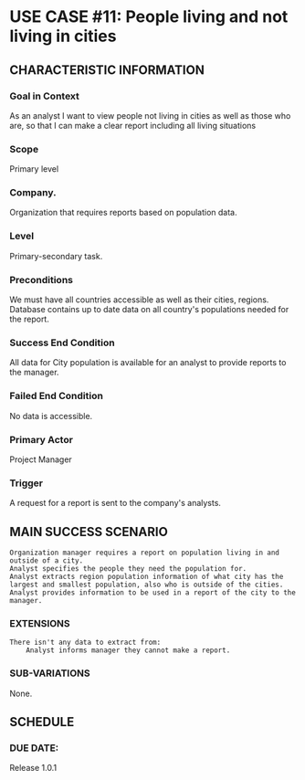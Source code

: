 # USE CASE #11: People living and not living in cities
## **CHARACTERISTIC INFORMATION**

### __****Goal in Context****__

As an analyst I want to view people not living in cities as well as those who are, so that I can make a clear report including all living situations

### __****Scope****__

Primary level

### __****Company.****__

Organization that requires reports based on population data.

### __****Level****__

Primary-secondary task.

### __****Preconditions****__

We must have all countries accessible as well as their cities, regions. Database contains up to date data on all country's populations needed for the report.

### __****Success End Condition****__

All data for City population is available for an analyst to provide reports to the manager.

### __****Failed End Condition****__

No data is accessible.

### __****Primary Actor****__

Project Manager

### __****Trigger****__

A request for a report is sent to the company's analysts.

## __****MAIN SUCCESS SCENARIO****__

    Organization manager requires a report on population living in and outside of a city.
    Analyst specifies the people they need the population for.
    Analyst extracts region population information of what city has the largest and smallest population, also who is outside of the cities.
    Analyst provides information to be used in a report of the city to the manager.

### __****EXTENSIONS****__

    There isn't any data to extract from:
        Analyst informs manager they cannot make a report.

### __****SUB-VARIATIONS****__

None.

## __****SCHEDULE****__

### __****DUE DATE:****__
Release 1.0.1
